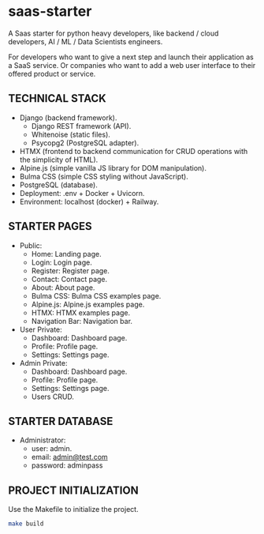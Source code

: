 # **saas-starter**

A Saas starter for python heavy developers, like backend / cloud developers, AI / ML / Data Scientists engineers.

For developers who want to give a next step and launch their application as a SaaS service.
Or companies who want to add a web user interface to their offered product or service.

## TECHNICAL STACK
- Django (backend framework).
    - Django REST framework (API).
    - Whitenoise (static files).
    - Psycopg2 (PostgreSQL adapter).
- HTMX (frontend to backend communication for CRUD operations with the simplicity of HTML).
- Alpine.js (simple vanilla JS library for DOM manipulation).
- Bulma CSS (simple CSS styling without JavaScript).
- PostgreSQL (database).
- Deployment: .env + Docker + Uvicorn.
- Environment: localhost (docker) + Railway.

## STARTER PAGES
- Public: 
  - Home: Landing page.
  - Login: Login page.
  - Register: Register page.
  - Contact: Contact page.
  - About: About page.
  - Bulma CSS: Bulma CSS examples page.
  - Alpine.js: Alpine.js examples page.
  - HTMX: HTMX examples page.
  - Navigation Bar: Navigation bar.
- User Private: 
  - Dashboard: Dashboard page.
  - Profile: Profile page.
  - Settings: Settings page.
- Admin Private: 
  - Dashboard: Dashboard page.
  - Profile: Profile page.
  - Settings: Settings page.
  - Users CRUD.

## STARTER DATABASE
- Administrator: 
  - user: admin.
  - email: admin@test.com
  - password: adminpass

## PROJECT INITIALIZATION 

Use the Makefile to initialize the project.

```bash
make build
```





